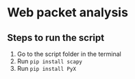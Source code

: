 # Web packet analysis  

## Steps to run the script

1. Go to the script folder in the terminal
2. Run ```pip install scapy```
3. Run ```pip install PyX```
